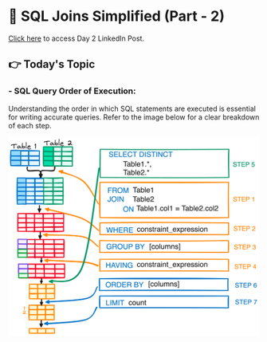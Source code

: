 # 🧩 SQL Joins Simplified (Part - 2)

[Click here]() to access Day 2 LinkedIn Post.

## 👉 Today's Topic 

### - SQL Query Order of Execution:
Understanding the order in which SQL statements are executed is essential for writing accurate queries. Refer to the image below for a clear breakdown of each step.

![SQL Order of Execution](./order_of_execution.png)